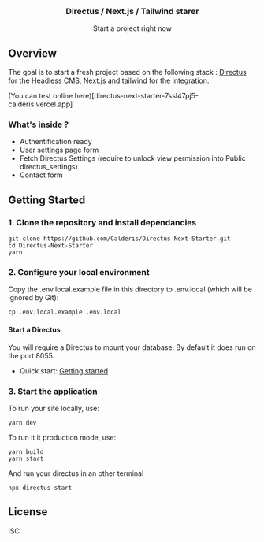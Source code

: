 <p align="center">
   <br/>
   <h3 align="center">Directus / Next.js / Tailwind starer</h3>
   <p align="center">
   Start a project right now
   </p>
</p>

## Overview

The goal is to start a fresh project based on the following stack : [Directus](https://directus.io) for the Headless CMS, Next.js and tailwind for the integration.

(You can test online here)[directus-next-starter-7ssl47pj5-calderis.vercel.app]

### What's inside ?

- Authentification ready
- User settings page form
- Fetch Directus Settings (require to unlock view permission into Public directus_settings)
- Contact form

## Getting Started

### 1. Clone the repository and install dependancies

```
git clone https://github.com/Calderis/Directus-Next-Starter.git
cd Directus-Next-Starter
yarn
```

### 2. Configure your local environment

Copy the .env.local.example file in this directory to .env.local (which will be ignored by Git):

```
cp .env.local.example .env.local
```

#### Start a Directus

You will require a Directus to mount your database. By default it does run on the port 8055.

* Quick start: [Getting started](https://directus.io/open-source/#install)

### 3. Start the application

To run your site locally, use:

```
yarn dev
```

To run it it production mode, use:

```
yarn build
yarn start
```

And run your directus in an other terminal

```
npx directus start
```

## License

ISC
